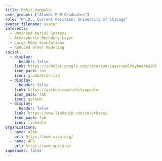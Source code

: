 ```yaml
---
title: Rohit Vuppala
user_groups: ["Alumni PhD Graduates"]
role: "Ph.D., Current Position: University of Chicago"
avatar_filename: avatar
interests:
  - Unmanned Aerial Systems
  - Atmospheric Boundary Layer
  - Large Eddy Simulations
  - Reduced Order Modeling
social:
  - display:
      header: false
    link: https://scholar.google.com/citations?user=eAlRaykAAAAJ&hl
    icon_pack: fas
    icon: graduation-cap
  - display:
      header: false
    link: https://github.com/rohitvuppala
    icon_pack: fab
    icon: github
  - display:
      header: false
    link: https://www.linkedin.com/in/vrkssai
    icon_pack: fab
    icon: linkedin
organizations:
  - name: AIAA
    url: https://www.aiaa.org/
  - name: APS
    url: https://www.aps.org/
superuser: false
---
```

